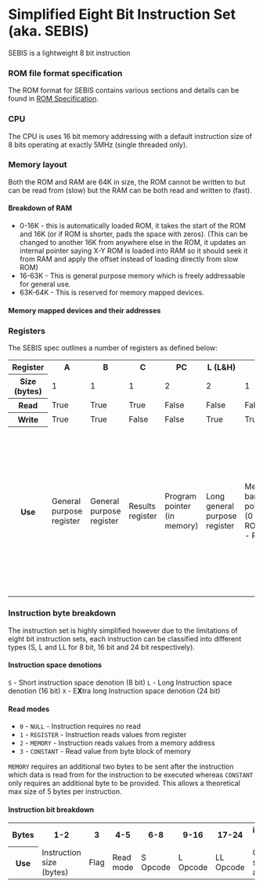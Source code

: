 # Simplified Eight Bit Instruction Set (aka. SEBIS)
SEBIS is a lightweight 8 bit instruction 

### ROM file format specification
The ROM format for SEBIS contains various sections and details can be found in [ROM Specification](romspecification.md).

### CPU
The CPU is uses 16 bit memory addressing with a default instruction size of 8 bits operating at exactly 5MHz (single threaded only).

### Memory layout
Both the ROM and RAM are 64K in size, the ROM cannot be written to but can be read from (slow) but the RAM can be both read and written to (fast).

#### Breakdown of RAM
- 0-16K - this is automatically loaded ROM, it takes the start of the ROM and 16K (or if ROM is shorter, pads the space with zeros). (This can be changed to another 16K from anywhere else in the ROM, it updates an internal pointer saying X-Y ROM is loaded into RAM so it should seek it from RAM and apply the offset instead of loading directly from slow ROM)
- 16-63K - This is general purpose memory which is freely addressable for general use.
- 63K-64K - This is reserved for memory mapped devices.

#### Memory mapped devices and their addresses

### Registers
The SEBIS spec outlines a number of registers as defined below:
<table>
    <tr>
        <th>Register</th>
        <th>A</th>
        <th>B</th>
        <th>C</th>
        <th>PC</th>
        <th>L (L&H)</th>
        <th>M</th>
        <th>LRAP</th>
    </tr>
    <tr>
        <th>Size (bytes)</th>
        <td>1</td>
        <td>1</td>
        <td>1</td>
        <td>2</td>
        <td>2</td>
        <td>1</td>
        <td>2</td>
    </tr>
    <tr>
        <th>Read</th>
        <td>True</td>
        <td>True</td>
        <td>True</td>
        <td>False</td>
        <td>False</td>
        <td>False</td>
        <td>False</td>
    </tr>
    <tr>
        <th>Write</th>
        <td>True</td>
        <td>True</td>
        <td>False</td>
        <td>False</td>
        <td>True</td>
        <td>True</td>
        <td>False</td>
    </tr>
    <tr>
        <th>Use</th>
        <td>General purpose register</td>
        <td>General purpose register</td>
        <td>Results register</td>
        <td>Program pointer (in memory)</td>
        <td>Long general purpose register</td>
        <td>Memory bank pointer (0 - ROM, 1 - RAM)</td>
        <td>Loaded ROM Address Pointer - gives the offset of what ROM is loaded into reserved RAM for ROM (from offset + 16K)</td>
    </tr>
</table>




### Instruction byte breakdown
The instruction set is highly simplified however due to the limitations of eight bit instruction sets, each instruction can be classified into different types (S, L and LL for 8 bit, 16 bit and 24 bit respectively).


#### Instruction space denotions
`S` - Short instruction space denotion (8 bit)
`L` - Long Instruction space denotion (16 bit)
`X` - E**X**tra long Instruction space denotion (24 bit)

#### Read modes
- `0` - `NULL` - Instruction requires no read
- `1` - `REGISTER` - Instruction reads values from register
- `2` - `MEMORY` - Instruction reads values from a memory address
- `3` - `CONSTANT` - Read value from byte block of memory

`MEMORY` requires an additional two bytes to be sent after the instruction which data is read from for the instruction to be executed whereas `CONSTANT` only requires an additional byte to be provided. This allows a theoretical max size of 5 bytes per instruction.

#### Instruction bit breakdown
<table>
    <tr>
        <th>Bytes</th>
        <th>1-2</th>
        <th>3</th>
        <th>4-5</th>
        <th>6-8</th>
        <th>9-16</th>
        <th>17-24</th>
        <th>instruction+1-8</th>
        <th>instruction+9-16</th>
    </tr>
    <tr>
        <th>Use</th>
        <td>Instruction size (bytes)</td>
        <td>Flag</td>
        <td>Read mode</td>
        <td>S Opcode</td>
        <td>L Opcode</td>
        <td>LL Opcode</td>
        <td>Constant space/Memory address higher</td>
        <td>Memory address higher</td>
    </tr>
</table>